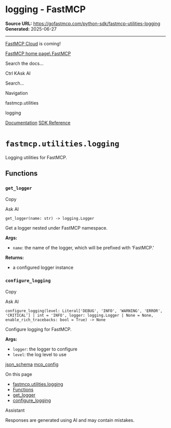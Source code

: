 # logging - FastMCP

**Source URL:** https://gofastmcp.com/python-sdk/fastmcp-utilities-logging
**Generated:** 2025-06-27

---

[FastMCP Cloud](https://fastmcp.link/x0Kyhy2) is coming!

[FastMCP home page\\
FastMCP](https://gofastmcp.com/)

Search the docs...

Ctrl KAsk AI

Search...

Navigation

fastmcp.utilities

logging

[Documentation](https://gofastmcp.com/getting-started/welcome) [SDK Reference](https://gofastmcp.com/python-sdk/fastmcp-exceptions)

# [​](https://gofastmcp.com/python-sdk/fastmcp-utilities-logging\#fastmcp-utilities-logging)  `fastmcp.utilities.logging`

Logging utilities for FastMCP.

## [​](https://gofastmcp.com/python-sdk/fastmcp-utilities-logging\#functions)  Functions

### [​](https://gofastmcp.com/python-sdk/fastmcp-utilities-logging\#get-logger)  `get_logger`

Copy

Ask AI

```
get_logger(name: str) -> logging.Logger

```

Get a logger nested under FastMCP namespace.

**Args:**

- `name`: the name of the logger, which will be prefixed with ‘FastMCP.’

**Returns:**

- a configured logger instance

### [​](https://gofastmcp.com/python-sdk/fastmcp-utilities-logging\#configure-logging)  `configure_logging`

Copy

Ask AI

```
configure_logging(level: Literal['DEBUG', 'INFO', 'WARNING', 'ERROR', 'CRITICAL'] | int = 'INFO', logger: logging.Logger | None = None, enable_rich_tracebacks: bool = True) -> None

```

Configure logging for FastMCP.

**Args:**

- `logger`: the logger to configure
- `level`: the log level to use

[json\_schema](https://gofastmcp.com/python-sdk/fastmcp-utilities-json_schema) [mcp\_config](https://gofastmcp.com/python-sdk/fastmcp-utilities-mcp_config)

On this page

- [fastmcp.utilities.logging](https://gofastmcp.com/python-sdk/fastmcp-utilities-logging#fastmcp-utilities-logging)
- [Functions](https://gofastmcp.com/python-sdk/fastmcp-utilities-logging#functions)
- [get\_logger](https://gofastmcp.com/python-sdk/fastmcp-utilities-logging#get-logger)
- [configure\_logging](https://gofastmcp.com/python-sdk/fastmcp-utilities-logging#configure-logging)

Assistant

Responses are generated using AI and may contain mistakes.